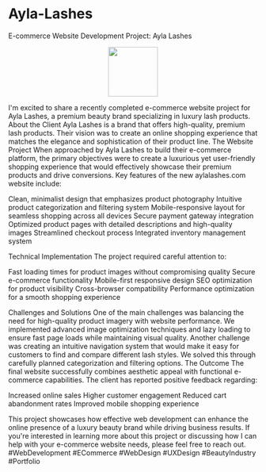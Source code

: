 # Ayla-Lashes
E-commerce Website Development Project: Ayla Lashes

<div id="header" align="center">
  <img src="https://media.giphy.com/media/M9gbBd9nbDrOTu1Mqx/giphy.gif" width="100"/>
</div>

I'm excited to share a recently completed e-commerce website project for Ayla Lashes, a premium beauty brand specializing in luxury lash products.
About the Client
Ayla Lashes is a brand that offers high-quality, premium lash products. Their vision was to create an online shopping experience that matches the elegance and sophistication of their product line.
The Website Project
When approached by Ayla Lashes to build their e-commerce platform, the primary objectives were to create a luxurious yet user-friendly shopping experience that would effectively showcase their premium products and drive conversions.
Key features of the new aylalashes.com website include:

Clean, minimalist design that emphasizes product photography
Intuitive product categorization and filtering system
Mobile-responsive layout for seamless shopping across all devices
Secure payment gateway integration
Optimized product pages with detailed descriptions and high-quality images
Streamlined checkout process
Integrated inventory management system

Technical Implementation
The project required careful attention to:

Fast loading times for product images without compromising quality
Secure e-commerce functionality
Mobile-first responsive design
SEO optimization for product visibility
Cross-browser compatibility
Performance optimization for a smooth shopping experience

Challenges and Solutions
One of the main challenges was balancing the need for high-quality product imagery with website performance. We implemented advanced image optimization techniques and lazy loading to ensure fast page loads while maintaining visual quality.
Another challenge was creating an intuitive navigation system that would make it easy for customers to find and compare different lash styles. We solved this through carefully planned categorization and filtering options.
The Outcome
The final website successfully combines aesthetic appeal with functional e-commerce capabilities. The client has reported positive feedback regarding:

Increased online sales
Higher customer engagement
Reduced cart abandonment rates
Improved mobile shopping experience

This project showcases how effective web development can enhance the online presence of a luxury beauty brand while driving business results.
If you're interested in learning more about this project or discussing how I can help with your e-commerce website needs, please feel free to reach out.
#WebDevelopment #ECommerce #WebDesign #UXDesign #BeautyIndustry #Portfolio

